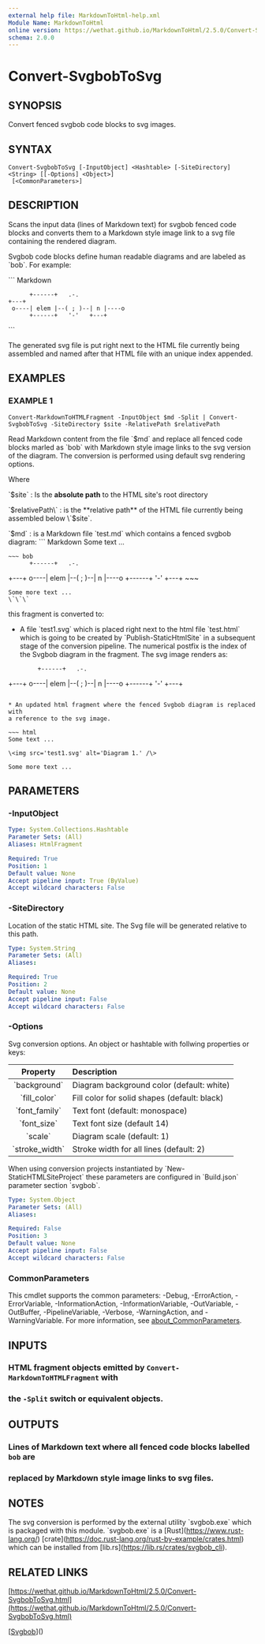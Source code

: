 ```yaml
---
external help file: MarkdownToHtml-help.xml
Module Name: MarkdownToHtml
online version: https://wethat.github.io/MarkdownToHtml/2.5.0/Convert-SvgbobToSvg.html
schema: 2.0.0
---
```


# Convert-SvgbobToSvg

## SYNOPSIS
Convert fenced svgbob code blocks to svg images.

## SYNTAX

```
Convert-SvgbobToSvg [-InputObject] <Hashtable> [-SiteDirectory] <String> [[-Options] <Object>]
 [<CommonParameters>]
```

## DESCRIPTION
Scans the input data (lines of Markdown text) for svgbob fenced code blocks
and converts them to a Markdown style image link to a svg file containing
the rendered diagram.

Svgbob code blocks define human readable diagrams and are labeled as \`bob\`.
For example:

\`\`\` Markdown
~~~ bob
      +------+   .-. 
+---+
 o----| elem |--( ; )--| n |----o
      +------+   '-'   +---+
~~~
\`\`\`

The generated svg file is put right next to the HTML file
currently being assembled and named after that HTML file with an unique
index appended.

## EXAMPLES

### EXAMPLE 1
```
Convert-MarkdownToHTMLFragment -InputObject $md -Split | Convert-SvgbobToSvg -SiteDirectory $site -RelativePath $relativePath
```

Read Markdown content from the file \`$md\` and replace all fenced code blocks
marled as \`bob\` with Markdown style image links to the svg version of the
diagram.
The conversion is performed using default svg rendering options.

Where

\`$site\`
:   Is the **absolute path** to the HTML site's root directory

\`$relativePath\`
:   is the **relative path** of the HTML file currently being assembled below
    \`$site\`.

\`$md\`
:   is a Markdown file \`test.md\` which contains a fenced svgbob diagram:
    \`\`\` Markdown
    Some text ...

    ~~~ bob
          +------+   .-. 
+---+
     o----| elem |--( ; )--| n |----o
          +------+   '-'   +---+
    ~~~

    Some more text ...
    \`\`\`

this fragment is converted to:

* A file \`test1.svg\` which is placed right next to the html file \`test.html\`
  which is going to be created by \`Publish-StaticHtmlSite\` in a subsequent
  stage of the conversion pipeline.
The numerical postfix is the index of the
  Svgbob diagram in the fragment.
The svg image renders as:

  ~~~ bob
       +------+   .-. 
+---+
  o----| elem |--( ; )--| n |----o
       +------+   '-'   +---+
  ~~~

* An updated html fragment where the fenced Svgbob diagram is replaced with
  a reference to the svg image.

  ~~~ html
  Some text ...

  \<img src='test1.svg' alt='Diagram 1.' /\>

  Some more text ...
  ~~~

## PARAMETERS

### -InputObject


```yaml
Type: System.Collections.Hashtable
Parameter Sets: (All)
Aliases: HtmlFragment

Required: True
Position: 1
Default value: None
Accept pipeline input: True (ByValue)
Accept wildcard characters: False
```

### -SiteDirectory
Location of the static HTML site.
The Svg file will be generated relative to this
path.

```yaml
Type: System.String
Parameter Sets: (All)
Aliases:

Required: True
Position: 2
Default value: None
Accept pipeline input: False
Accept wildcard characters: False
```

### -Options
Svg conversion options.
An object or hashtable with follwing properties or keys:

| Property       | Description                                  |
| :------------: | :------------------------------------------- |
| \`background\`   | Diagram background color (default: white)    |
| \`fill_color\`   | Fill color for solid shapes (default: black) |
| \`font_family\`  | Text font (default: monospace)               |
| \`font_size\`    | Text font size (default 14)                  |
| \`scale\`        | Diagram scale (default: 1)                   |
| \`stroke_width\` | Stroke width for all lines (default: 2)      |

When using conversion projects instantiated by \`New-StaticHTMLSiteProject\` these
parameters are configured in \`Build.json\` parameter section \`svgbob\`.

```yaml
Type: System.Object
Parameter Sets: (All)
Aliases:

Required: False
Position: 3
Default value: None
Accept pipeline input: False
Accept wildcard characters: False
```

### CommonParameters
This cmdlet supports the common parameters: -Debug, -ErrorAction, -ErrorVariable, -InformationAction, -InformationVariable, -OutVariable, -OutBuffer, -PipelineVariable, -Verbose, -WarningAction, and -WarningVariable. For more information, see [about_CommonParameters](http://go.microsoft.com/fwlink/?LinkID=113216).

## INPUTS

### HTML fragment objects emitted by `Convert-MarkdownToHTMLFragment` with
### the `-Split` switch or equivalent objects.
## OUTPUTS

### Lines of Markdown text where all fenced code blocks labelled `bob` are
### replaced by Markdown style image links to svg files.
## NOTES
The svg conversion is performed by the external utility
\`svgbob.exe\` which is packaged with this module.
\`svgbob.exe\` is a \[Rust\](https://www.rust-lang.org/)
\[crate\](https://doc.rust-lang.org/rust-by-example/crates.html) which can be
installed from \[lib.rs\](https://lib.rs/crates/svgbob_cli).

## RELATED LINKS

[https://wethat.github.io/MarkdownToHtml/2.5.0/Convert-SvgbobToSvg.html](https://wethat.github.io/MarkdownToHtml/2.5.0/Convert-SvgbobToSvg.html)

[[Svgbob](https://ivanceras.github.io/content/Svgbob.html)]()

